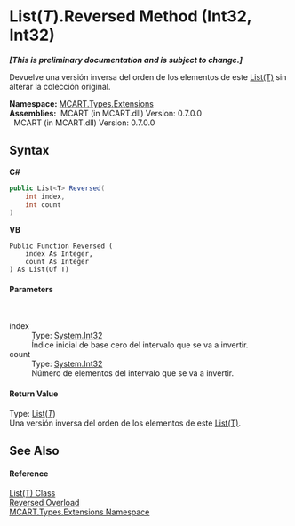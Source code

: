 # List(*T*).Reversed Method (Int32, Int32)
 _**\[This is preliminary documentation and is subject to change.\]**_

Devuelve una versión inversa del orden de los elementos de este <a href="e472f890-0d94-e75b-9f29-f49cc04a830f">List(T)</a> sin alterar la colección original.

**Namespace:**&nbsp;<a href="a8e71047-44e0-7000-43f0-67a6f5b9758c">MCART.Types.Extensions</a><br />**Assemblies:**&nbsp;&nbsp;MCART (in MCART.dll) Version: 0.7.0.0<br />&nbsp;&nbsp;MCART (in MCART.dll) Version: 0.7.0.0<br />

## Syntax

**C#**<br />
``` C#
public List<T> Reversed(
	int index,
	int count
)
```

**VB**<br />
``` VB
Public Function Reversed ( 
	index As Integer,
	count As Integer
) As List(Of T)
```


#### Parameters
&nbsp;<dl><dt>index</dt><dd>Type: <a href="http://msdn2.microsoft.com/es-es/library/td2s409d" target="_blank">System.Int32</a><br />Índice inicial de base cero del intervalo que se va a invertir.</dd><dt>count</dt><dd>Type: <a href="http://msdn2.microsoft.com/es-es/library/td2s409d" target="_blank">System.Int32</a><br />Número de elementos del intervalo que se va a invertir.</dd></dl>

#### Return Value
Type: <a href="e472f890-0d94-e75b-9f29-f49cc04a830f">List</a>(<a href="e472f890-0d94-e75b-9f29-f49cc04a830f">*T*</a>)<br />Una versión inversa del orden de los elementos de este <a href="e472f890-0d94-e75b-9f29-f49cc04a830f">List(T)</a>.

## See Also


#### Reference
<a href="e472f890-0d94-e75b-9f29-f49cc04a830f">List(T) Class</a><br /><a href="52f46952-53fd-b422-38de-ddeb3670aa44">Reversed Overload</a><br /><a href="a8e71047-44e0-7000-43f0-67a6f5b9758c">MCART.Types.Extensions Namespace</a><br />